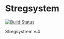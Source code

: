 Stregsystem
===========
[![Build Status](https://travis-ci.org/HenrikOssipoff/stregsystem.svg?branch=master)](https://travis-ci.org/HenrikOssipoff/stregsystem)

Stregsystrem v.4
